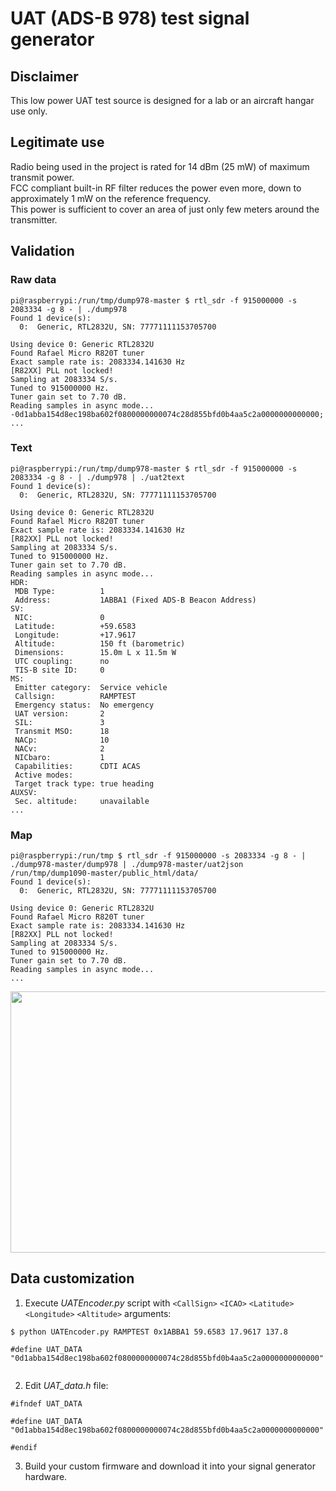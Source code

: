 # UAT (ADS-B 978) test signal generator

## Disclaimer

This low power UAT test source is designed for a lab or an aircraft hangar use only.

## Legitimate use

Radio being used in the project is rated for 14 dBm (25 mW) of maximum transmit power.<br>
FCC compliant built-in RF filter reduces the power even more, down to approximately 1 mW on the reference frequency.<br>
This power is sufficient to cover an area of just only few meters around the transmitter.<br>

## Validation

### Raw data

```
pi@raspberrypi:/run/tmp/dump978-master $ rtl_sdr -f 915000000 -s 2083334 -g 8 - | ./dump978
Found 1 device(s):
  0:  Generic, RTL2832U, SN: 77771111153705700

Using device 0: Generic RTL2832U
Found Rafael Micro R820T tuner
Exact sample rate is: 2083334.141630 Hz
[R82XX] PLL not locked!
Sampling at 2083334 S/s.
Tuned to 915000000 Hz.
Tuner gain set to 7.70 dB.
Reading samples in async mode...
-0d1abba154d8ec198ba602f0800000000074c28d855bfd0b4aa5c2a0000000000000;
...
```

### Text

```
pi@raspberrypi:/run/tmp/dump978-master $ rtl_sdr -f 915000000 -s 2083334 -g 8 - | ./dump978 | ./uat2text
Found 1 device(s):
  0:  Generic, RTL2832U, SN: 77771111153705700

Using device 0: Generic RTL2832U
Found Rafael Micro R820T tuner
Exact sample rate is: 2083334.141630 Hz
[R82XX] PLL not locked!
Sampling at 2083334 S/s.
Tuned to 915000000 Hz.
Tuner gain set to 7.70 dB.
Reading samples in async mode...
HDR:
 MDB Type:          1
 Address:           1ABBA1 (Fixed ADS-B Beacon Address)
SV:
 NIC:               0
 Latitude:          +59.6583
 Longitude:         +17.9617
 Altitude:          150 ft (barometric)
 Dimensions:        15.0m L x 11.5m W
 UTC coupling:      no
 TIS-B site ID:     0
MS:
 Emitter category:  Service vehicle
 Callsign:          RAMPTEST
 Emergency status:  No emergency
 UAT version:       2
 SIL:               3
 Transmit MSO:      18
 NACp:              10
 NACv:              2
 NICbaro:           1
 Capabilities:      CDTI ACAS
 Active modes:
 Target track type: true heading
AUXSV:
 Sec. altitude:     unavailable
...
```

### Map

```
pi@raspberrypi:/run/tmp $ rtl_sdr -f 915000000 -s 2083334 -g 8 - | ./dump978-master/dump978 | ./dump978-master/uat2json /run/tmp/dump1090-master/public_html/data/
Found 1 device(s):
  0:  Generic, RTL2832U, SN: 77771111153705700

Using device 0: Generic RTL2832U
Found Rafael Micro R820T tuner
Exact sample rate is: 2083334.141630 Hz
[R82XX] PLL not locked!
Sampling at 2083334 S/s.
Tuned to 915000000 Hz.
Tuner gain set to 7.70 dB.
Reading samples in async mode...
...
```

<img src="https://github.com/lyusupov/UAT-test-signal/raw/master/notes/pics/dump978.jpg" height="418" width="674">

## Data customization

1. Execute *UATEncoder.py* script with `<CallSign>` `<ICAO>` `<Latitude>` `<Longitude>` `<Altitude>` arguments:
```
$ python UATEncoder.py RAMPTEST 0x1ABBA1 59.6583 17.9617 137.8

#define UAT_DATA    "0d1abba154d8ec198ba602f0800000000074c28d855bfd0b4aa5c2a0000000000000"


```

2. Edit *UAT_data.h* file:
```
#ifndef UAT_DATA

#define UAT_DATA    "0d1abba154d8ec198ba602f0800000000074c28d855bfd0b4aa5c2a0000000000000"

#endif
```

3. Build your custom firmware and download it into your signal generator hardware.

